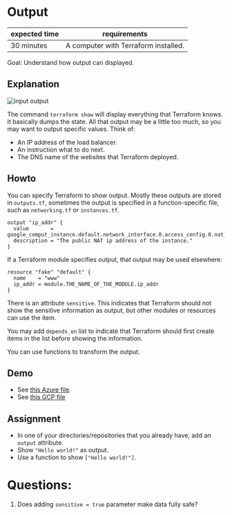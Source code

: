 # Output

| expected time | requirements                                   |
|---------------|------------------------------------------------|
| 30 minutes    | A computer with Terraform installed.           |

Goal: Understand how output can displayed.

## Explanation

![input output](images/input-output.png "Input Output")

The command `terraform show` will display everything that Terraform knows. It basically dumps the state. All that output may be a little too much, so you may want to output specific values. Think of:

- An IP address of the load balancer.
- An instruction what to do next.
- The DNS name of the websites that Terraform deployed.

## Howto

You can specify Terraform to show output. Mostly these outputs are stored in `outputs.tf`, sometimes the output is specified in a function-specific file, such as `networking.tf` or `instances.tf`.

```hcl
output "ip_addr" {
  value       = google_comput_instance.default.network_interface.0.access_config.0.nat_ip
  description = "The public NAT ip address of the instance."
}
```

If a Terraform module specifies output, that output may be used elsewhere:

```hcl
resource "fake" "default" {
  name    = "www"
  ip_addr = module.THE_NAME_OF_THE_MODULE.ip_addr
}
```

There is an attribute `sensitive`. This indicates that Terraform should not show the sensitive information as output, but other modules or resources can use the item.

You may add `depends_on` list to indicate that Terraform should first create items in the list before showing the information.

You can use functions to transform the output.

## Demo

- See [this Azure file](https://github.com/robertdebock/learn-terraform-azure/blob/master/outputs.tf).
- See [this GCP file](https://github.com/robertdebock/terraform-gcp-output/blob/master/output.tf)

## Assignment

- In one of your directories/repositories that you already have, add an `output` attribute.
- Show `"Hello world!"` as output.
- Use a function to show `["Hello world!"]`.

# Questions:

1. Does adding `sensitive = true` parameter make data fully safe?
